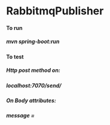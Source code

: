 # RabbitmqPublisher

#### To run
##### mvn spring-boot:run

#### To test

##### Http post method on:
##### localhost:7070/send/
##### On Body attributes:
##### message = <YOUR MESSAGE>

